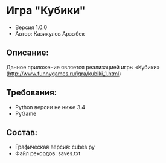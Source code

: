 # Игра "Кубики"
* Версия 1.0.0
* Автор: Казикулов Арзыбек
## Описание:
Данное приложение является реализацией игры «Кубики» 
(http://www.funnygames.ru/igra/kubiki_1.html)
## Требования:
* Python версии не ниже 3.4
* PyGame
## Состав:
* Графическая версия: cubes.py
* Файл рекордов: saves.txt

